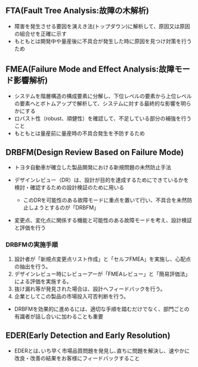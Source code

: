 ## FTA(Fault Tree Analysis:故障の木解析)
- 障害を発生させる要因を演えき法(トップダウン)に解析して、原因又は原因の組合せを正確に示す
- もともとは開発中や量産後に不具合が発生した時に原因を見つけ対策を行うため

## FMEA(Failure Mode and Effect Analysis:故障モード影響解析)
- システムを階層構造の構成要素に分解し、下位レベルの要素から上位レベルの要素へとボトムアップで解析して、システムに対する最終的な影響を明らかにする
- ロバスト性（robust、頑健性）を確認して、不足している部分の補強を行うこと
- もともとは量産前に量産時の不具合発生を予防するため



## DRBFM(Design Review Based on Failure Mode)
- トヨタ自動車が確立した製品開発における新規問題の未然防止手法
- デザインレビュー（DR）は、設計が目的を達成するためにできているかを検討・確認するための設計検証のために用いる
    - このDRを可能性のある故障モードに重点を置いて行い、不具合を未然防止しようとするのが「DRBFM」

- 変更点、変化点に関係する機能と可能性のある故障モードを考え、設計検証と評価を行う


### DRBFMの実施手順
1. 設計者が「新規点変更点リスト作成」と「セルフFMEA」を実施し、心配点の抽出を行う。
1. デザインレビュー時にレビューアーが「FMEAレビュー」と「簡易評価法」による評価を実施する。
1. 抜け漏れ等が発見された場合は、設計へフィードバックを行う。
1. 企業としてこの製品の市場投入可否判断を行う。

- DRBFMを効果的に進めるには、適切な手順を踏むだけでなく、部門ごとの有識者が話し合いに加わることも重要


## EDER(Early Detection and Early Resolution)
- EDERとは､いち早く市場品質問題を発見し､直ちに問題を解決し、速やかに改良・改善の結果をお客様にフィードバックすること